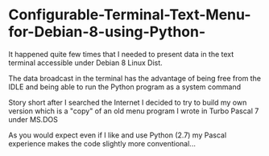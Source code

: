 # Configurable-Terminal-Text-Menu-for-Debian-8-using-Python-
It happened quite few times that I needed to present data in the text terminal accessible under Debian 8 Linux Dist.

The data broadcast in the terminal has the advantage of being free from the IDLE  and being able to run the Python program as a system command 

Story short after I searched the Internet I decided to try to build my own version which is a "copy" of an old menu program I wrote in Turbo Pascal 7 under MS.DOS

As you would expect even if I like and use Python (2.7)  my  Pascal experience makes the code slightly more conventional...
